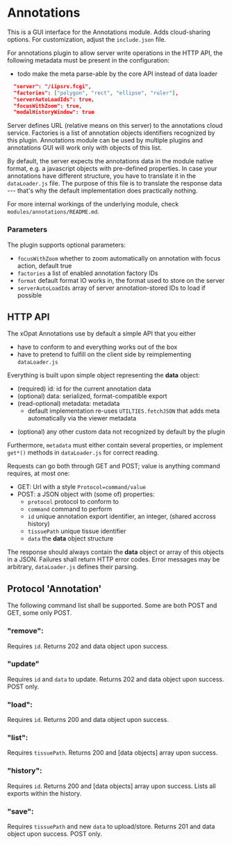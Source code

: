 # Annotations

This is a GUI interface for the Annotations module. Adds cloud-sharing options.
For customization, adjust the `include.json` file.

For annotations plugin to allow server write operations in the HTTP API, the following metadata
must be present in the configuration:
 - todo make the meta parse-able by the core API instead of data loader

````json
  "server": "/iipsrv.fcgi",
  "factories": ["polygon", "rect", "ellipse", "ruler"],
  "serverAutoLoadIds": true,
  "focusWithZoom": true,
  "modalHistoryWindow": true
````

Server defines URL (relative means on this server) to the annotations cloud service.
Factories is a list of annotation objects identifiers recognized by this plugin. Annotations module
can be used by multiple plugins and annotations GUI will work only with objects of this list.

By default, the server expects the annotations data in the module native format, e.g. a 
javascript objects with pre-defined properties. In case your annotations have different
structure, you have to translate it in the `dataLoader.js` file. The purpose of this file
is to translate the response data --- that's why the default implementation does practically
nothing.

For more internal workings of the underlying module, check ``modules/annotations/README.md``.

### Parameters
The plugin supports optional parameters:

 - ``focusWithZoom`` whether to zoom automatically on annotation with focus action, default true
 - ``factories`` a list of enabled annotation factory IDs
 - ``format`` default format IO works in, the format used to store on the server
 - ``serverAutoLoadIds`` array of server annotation-stored IDs to load if possible

## HTTP API
The xOpat Annotations use by default a simple API that you either
 - have to conform to and everything works out of the box
 - have to pretend to fulfill on the client side by reimplementing ``dataLoader.js``

Everything is built upon simple object representing the **data** object:

- (required) id: id for the current annotation data
- (optional) data: serialized, format-compatible export
- (read-optional) metadata: metadata 
  - default implementation re-uses ``UTILTIES.fetchJSON`` that adds meta automatically via the viewer metadata
+ (optional) any other custom data not recognized by default by the plugin

Furthermore, ``metadata`` must either contain several properties, or implement
`get*()` methods in ``dataLoader.js`` for correct reading.


Requests can go both through GET and POST; value is anything command requires, at most one:
 - GET: Url with a style ``Protocol=command/value``
 - POST: a JSON object with (some of) properties: 
   - `protocol` protocol to conform to
   - `command` command to perform
   - `id` unique annotation export identifier, an integer, (shared accross history)
   - `tissuePath` unique tissue identifier
   - `data` the **data** object structure

The response should always contain the **data** object or array of this objects in a JSON. 
Failures shall return HTTP error codes. Error messages may be arbitrary, ``dataLoader.js`` defines
their parsing.

## Protocol 'Annotation'
The following command list shall be supported. Some are both POST and GET, some only POST.

### "remove":
Requires `id`. Returns 202 and data object upon success.

### "update"
Requires `id` and `data` to update. Returns 202 and data object upon success. POST only.

### "load":
Requires `id`. Returns 200 and data object upon success.

### "list":
Requires `tissuePath`. Returns 200 and \[data objects\] array upon success.

### "history":
Requires `id`. Returns 200 and \[data objects\] array upon success. Lists all exports within the history.

### "save":
Requires `tissuePath` and new `data` to upload/store. Returns 201 and data object upon success. POST only.

